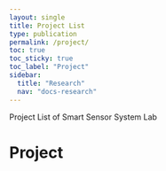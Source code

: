 ```yaml
---
layout: single
title: Project List
type: publication
permalink: /project/
toc: true
toc_sticky: true
toc_label: "Project"
sidebar:
  title: "Research"
  nav: "docs-research"
---
```


Project List  of  Smart Sensor System Lab


# Project



